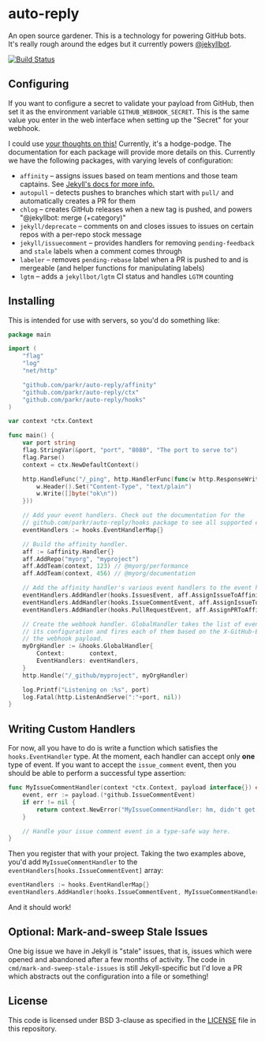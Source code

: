 # auto-reply

An open source gardener. This is a technology for powering GitHub bots. It's really rough around the edges but it currently powers [@jekyllbot](https://github.com/jekyllbot).

[![Build Status](https://travis-ci.org/parkr/auto-reply.svg?branch=master)](https://travis-ci.org/parkr/auto-reply)

## Configuring

If you want to configure a secret to validate your payload from GitHub,
then set it as the environment variable `GITHUB_WEBHOOK_SECRET`. This is
the same value you enter in the web interface when setting up the "Secret"
for your webhook.

I could use [your thoughts on this!](https://github.com/parkr/auto-reply/issues/4) Currently, it's a hodge-podge. The documentation for each package will provide more details on this. Currently we have the following packages, with varying levels of configuration:

- `affinity` – assigns issues based on team mentions and those team captains. See [Jekyll's docs for more info.](https://github.com/jekyll/jekyll/blob/master/docs/affinity-team-captain.md)
- `autopull` – detects pushes to branches which start with `pull/` and automatically creates a PR for them
- `chlog` – creates GitHub releases when a new tag is pushed, and powers "@jekyllbot: merge (+category)"
- `jekyll/deprecate` – comments on and closes issues to issues on certain repos with a per-repo stock message
- `jekyll/issuecomment` – provides handlers for removing `pending-feedback` and `stale` labels when a comment comes through
- `labeler` – removes `pending-rebase` label when a PR is pushed to and is mergeable (and helper functions for manipulating labels)
- `lgtm` – adds a `jekyllbot/lgtm` CI status and handles `LGTM` counting

## Installing

This is intended for use with servers, so you'd do something like:

```go
package main

import (
	"flag"
	"log"
	"net/http"

	"github.com/parkr/auto-reply/affinity"
	"github.com/parkr/auto-reply/ctx"
	"github.com/parkr/auto-reply/hooks"
)

var context *ctx.Context

func main() {
	var port string
	flag.StringVar(&port, "port", "8080", "The port to serve to")
	flag.Parse()
	context = ctx.NewDefaultContext()

	http.HandleFunc("/_ping", http.HandlerFunc(func(w http.ResponseWriter, r *http.Request) {
		w.Header().Set("Content-Type", "text/plain")
		w.Write([]byte("ok\n"))
	}))

	// Add your event handlers. Check out the documentation for the
	// github.com/parkr/auto-reply/hooks package to see all supported events.
	eventHandlers := hooks.EventHandlerMap{}

	// Build the affinity handler.
	aff := &affinity.Handler{}
	aff.AddRepo("myorg", "myproject")
	aff.AddTeam(context, 123) // @myorg/performance
	aff.AddTeam(context, 456) // @myorg/documentation

	// Add the affinity handler's various event handlers to the event handlers map :)
	eventHandlers.AddHandler(hooks.IssuesEvent, aff.AssignIssueToAffinityTeamCaptain)
	eventHandlers.AddHandler(hooks.IssueCommentEvent, aff.AssignIssueToAffinityTeamCaptainFromComment)
	eventHandlers.AddHandler(hooks.PullRequestEvent, aff.AssignPRToAffinityTeamCaptain)

	// Create the webhook handler. GlobalHandler takes the list of event handlers from
	// its configuration and fires each of them based on the X-GitHub-Event header from
	// the webhook payload.
	myOrgHandler := &hooks.GlobalHandler{
		Context:       context,
		EventHandlers: eventHandlers,
	}
	http.Handle("/_github/myproject", myOrgHandler)

	log.Printf("Listening on :%s", port)
	log.Fatal(http.ListenAndServe(":"+port, nil))
}
```

## Writing Custom Handlers

For now, all you have to do is write a function which satisfies the `hooks.EventHandler` type. At the moment, each handler can accept only **one** type of event. If you want to accept the `issue_comment` event, then you should be able to perform a successful type assertion:

```go
func MyIssueCommentHandler(context *ctx.Context, payload interface{}) error {
    event, err := payload.(*github.IssueCommentEvent)
    if err != nil {
        return context.NewError("MyIssueCommentHandler: hm, didn't get an IssueCommentEvent: %v", err)
    }

    // Handle your issue comment event in a type-safe way here.
}
```

Then you register that with your project. Taking the two examples above, you'd add `MyIssueCommentHandler` to the `eventHandlers[hooks.IssueCommentEvent]` array:

```go
eventHandlers := hooks.EventHandlerMap{}
eventHandlers.AddHandler(hooks.IssueCommentEvent, MyIssueCommentHandler)
```

And it should work!

## Optional: Mark-and-sweep Stale Issues

One big issue we have in Jekyll is "stale" issues, that is, issues which were opened and abandoned after a few months of activity. The code in `cmd/mark-and-sweep-stale-issues` is still Jekyll-specific but I'd love a PR which abstracts out the configuration into a file or something!

## License

This code is licensed under BSD 3-clause as specified in the [LICENSE](LICENSE) file in this repository.
